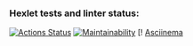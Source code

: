 ### Hexlet tests and linter status:

[![Actions Status](https://github.com/asfodei/frontend-project-44/workflows/hexlet-check/badge.svg)](https://github.com/asfodei/frontend-project-44/actions)
[![Maintainability](https://api.codeclimate.com/v1/badges/3d81637374b4f8e180ce/maintainability)](https://codeclimate.com/github/asfodei/frontend-project-44/maintainability)
[! [Asciinema](https://asciinema.org/a/HmWt8z1Oc4A5XFobA29juaj3C)
